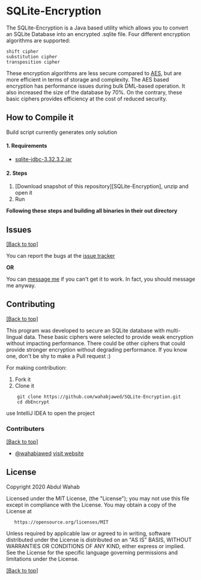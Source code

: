 SQLite-Encryption
============================

The SQLite-Encryption is a Java based utility which allows you to convert an SQLite Database into an encrypted .sqlite file. Four different encryption algorithms are supported:

	shift cipher
	substitution cipher
	transposition cipher
	
These encryption algorithms are less secure compared to [AES](https://www.sqlite.org/see/doc/trunk/www/readme.wiki), but are more efficient in terms of storage and complexity. 
The AES based encryption has performance issues during bulk DML-based operation. 
It also increased the size of the database by 70%. On the contrary, these basic ciphers provides efficiency at the cost of reduced security.

## How to Compile it

Build script currently generates only solution 

#### 1. Requirements

- [sqlite-jdbc-3.32.3.2.jar](https://github.com/xerial/sqlite-jdbc)

#### 2. Steps

1. [Download snapshot of this repository][SQLite-Encryption], unzip and open it
2. Run 

**Following these steps and building all binaries in their out directory**


## Issues

[[Back to top]](https://github.com/wahabjawed/SQLite-Encryption#index)

You can report the bugs at the [issue tracker](https://github.com/wahabjawed/SQLite-Encryption/issues)

**OR**

You can [message me](https://www.facebook.com/wahab.jawed) if you can't get it to work. In fact, you should message me anyway.

## Contributing

[[Back to top]](https://github.com/wahabjawed/SQLite-Encryption#index)

This program was developed to secure an SQLite database with multi-lingual data. These basic ciphers were selected to provide weak encryption without impacting performance.
There could be other ciphers that could provide stronger encryption without degrading performance. If you know one, don't be shy to make a Pull request :)

For making contribution:

1. Fork it
2. Clone it

```
    git clone https://github.com/wahabjawed/SQLite-Encryption.git
    cd dbEncrypt
```

use IntelliJ IDEA to open the project

### Contributers

[[Back to top]](https://github.com/wahabjawed/SQLite-Encryption#index)

- [@wahabjawed](https://github.com/wahabjawed/)   [visit website](https://www.linkedin.com/in/abdul-wahab-47745163/)

## License

Copyright 2020 Abdul Wahab

Licensed under the MIT License, (the "License");
you may not use this file except in compliance with the License.
You may obtain a copy of the License at

       https://opensource.org/licenses/MIT

Unless required by applicable law or agreed to in writing, software
distributed under the License is distributed on an "AS IS" BASIS,
WITHOUT WARRANTIES OR CONDITIONS OF ANY KIND, either express or implied.
See the License for the specific language governing permissions and
limitations under the License.

[[Back to top]](https://github.com/wahabjawed/SQLite-Encryption#index)
